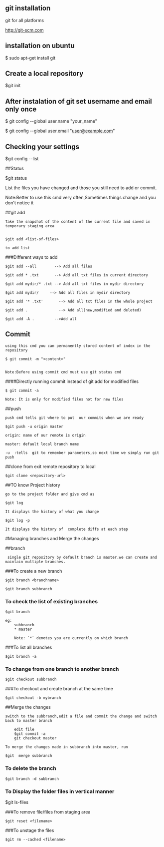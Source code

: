 ## git installation

   git for all platforms

   http://git-scm.com

## installation on ubuntu

   $ sudo apt-get install git

## Create a local repository

  $git init

## After instalation of git set username and email only once

  $ git config --global user.name "your_name"

  $ git config --global user.email "user@example.com"

## Checking your settings

  $git config --list

##Status

  $git status  

  List the files you have changed and those you still need to add or commit.
  
  Note:Better to use this cmd very often,Sometimes things change and you don't notice it


##git add

	Take the snapshot of the content of the current file and saved in temporary staging area	
		

	$git add <list-of-files>

	to add list

###Different ways to add

	$git add --all        --> Add all files

	$git add * .txt       --> Add all txt files in current directory

	$git add mydir/* .txt --> Add all txt files in mydir directory

	$git add mydir/	    --> Add all files in mydir directory

	$git add '* .txt'	    --> Add all txt files in the whole project

	$git add .			    --> Add all(new,modified and deleted)

	$git add -A .         -->Add all 

## Commit

	using this cmd you can permanently stored content of index in the repository

	$ git commit -m "<content>"

	
	Note:Before using commit cmd must use git status cmd 

####Directly running commit instead of git add for modified files

	$ git commit -a

	Note: It is only for modified files not for new files


##push

	push cmd tells git where to put  our commits when we are ready

	$git push -u origin master

	origin: name of our remote is origin

	master: default local branch name

	-u  :tells  git to remember parameters,so next time we simply run git push 

##clone from exit  remote repository to local

	$git clone <repository-url>

##TO know Project history

	go to the project folder and give cmd as

	$git log

	It displays the history of what you change

	$git log -p

	It displays the history of  complete diffs at each step


#Managing branches and Merge the changes

##branch

	 single git repository by default branch is master.we can create and maintain multiple branches.

###To create a new branch

	$git branch <branchname>

	$git branch subbranch

### To check the list of existing branches

	$git branch

	eg:
		subbranch
		* master

		Note: `*` denotes you are currently on which branch


###To list  all branches

	$git branch -a

### To change from one branch to another branch
	
	$git checkout subbranch

###To checkout and create branch at the same time 

	$git checkout -b mybranch

##Merge the changes
	
	switch to the subbranch,edit a file and commit the change and switch back to master branch 
		
		edit file
		$git commit -a
		git checkout master

	To merge the changes made in subbranch into master, run

	$git  merge subbranch
	
### To delete the branch

	$git branch -d subbranch

### To Display the folder files in vertical manner

   $git ls-files

###To remove file/files from staging area

	$git reset <filename>
	
###To unstage the files

	$git rm --cached <filename>


